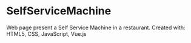 # SelfServiceMachine
Web page present a Self Service Machine in a restaurant. Created with: HTML5, CSS, JavaScript, Vue.js
